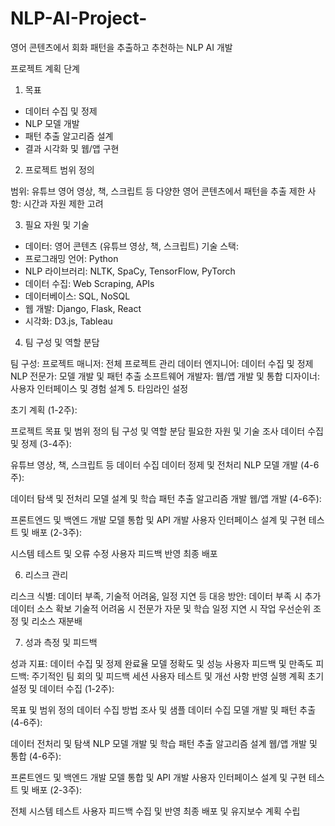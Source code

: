 # NLP-AI-Project-
영어 콘텐츠에서 회화 패턴을 추출하고 추천하는 NLP AI 개발

프로젝트 계획 단계
1. 목표
- 데이터 수집 및 정제
- NLP 모델 개발
- 패턴 추출 알고리즘 설계
- 결과 시각화 및 웹/앱 구현


2. 프로젝트 범위 정의

범위: 유튜브 영어 영상, 책, 스크립트 등 다양한 영어 콘텐츠에서 패턴을 추출
제한 사항: 시간과 자원 제한 고려


3. 필요 자원 및 기술
- 데이터: 영어 콘텐츠 (유튜브 영상, 책, 스크립트)
  기술 스택:
-  프로그래밍 언어: Python
-  NLP 라이브러리: NLTK, SpaCy, TensorFlow, PyTorch
-  데이터 수집: Web Scraping, APIs
-  데이터베이스: SQL, NoSQL
-  웹 개발: Django, Flask, React
-  시각화: D3.js, Tableau

4. 팀 구성 및 역할 분담

팀 구성:
프로젝트 매니저: 전체 프로젝트 관리
데이터 엔지니어: 데이터 수집 및 정제
NLP 전문가: 모델 개발 및 패턴 추출
소프트웨어 개발자: 웹/앱 개발 및 통합
디자이너: 사용자 인터페이스 및 경험 설계
5. 타임라인 설정

초기 계획 (1-2주):

프로젝트 목표 및 범위 정의
팀 구성 및 역할 분담
필요한 자원 및 기술 조사
데이터 수집 및 정제 (3-4주):

유튜브 영상, 책, 스크립트 등 데이터 수집
데이터 정제 및 전처리
NLP 모델 개발 (4-6주):

데이터 탐색 및 전처리
모델 설계 및 학습
패턴 추출 알고리즘 개발
웹/앱 개발 (4-6주):

프론트엔드 및 백엔드 개발
모델 통합 및 API 개발
사용자 인터페이스 설계 및 구현
테스트 및 배포 (2-3주):

시스템 테스트 및 오류 수정
사용자 피드백 반영
최종 배포


6. 리스크 관리

리스크 식별: 데이터 부족, 기술적 어려움, 일정 지연 등
대응 방안:
데이터 부족 시 추가 데이터 소스 확보
기술적 어려움 시 전문가 자문 및 학습
일정 지연 시 작업 우선순위 조정 및 리소스 재분배


7. 성과 측정 및 피드백

성과 지표:
데이터 수집 및 정제 완료율
모델 정확도 및 성능
사용자 피드백 및 만족도
피드백:
주기적인 팀 회의 및 피드백 세션
사용자 테스트 및 개선 사항 반영
실행 계획
초기 설정 및 데이터 수집 (1-2주):

목표 및 범위 정의
데이터 수집 방법 조사 및 샘플 데이터 수집
모델 개발 및 패턴 추출 (4-6주):

데이터 전처리 및 탐색
NLP 모델 개발 및 학습
패턴 추출 알고리즘 설계
웹/앱 개발 및 통합 (4-6주):

프론트엔드 및 백엔드 개발
모델 통합 및 API 개발
사용자 인터페이스 설계 및 구현
테스트 및 배포 (2-3주):

전체 시스템 테스트
사용자 피드백 수집 및 반영
최종 배포 및 유지보수 계획 수립
